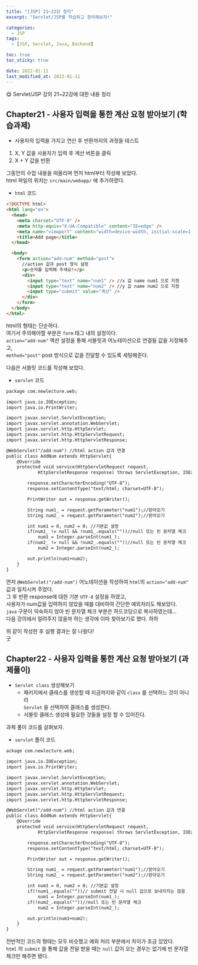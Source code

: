 ```yaml
---
title: "[JSP] 21~22강 정리"
excerpt: "Servlet/JSP를 학습하고 정리해보자!"

categories:
  - JSP
tags:
  - [JSP, Servlet, Java, Backend]

toc: true
toc_sticky: true

date: 2022-01-11
last_modified_at: 2022-01-11
---
```


😋 Servlet/JSP 강의 21~22강에 대한 내용 정리

## Chapter21 - 사용자 입력을 통한 계산 요청 받아보기 (학습과제)

- 사용자의 입력을 가지고 연산 후 반환까지의 과정을 테스트

1. X, Y 값을 사용자가 입력 후 계산 버튼을 클릭
2. X + Y 값을 반환

그동안의 수업 내용을 떠올리며 먼저 html부터 작성해 보았다.  
html 파일의 위치는 `src/main/webapp/` 에 추가하였다.

- `html` 코드

```html
<!DOCTYPE html>
<html lang="en">
  <head>
    <meta charset="UTF-8" />
    <meta http-equiv="X-UA-Compatible" content="IE=edge" />
    <meta name="viewport" content="width=device-width, initial-scale=1.0" />
    <title>Add page</title>
  </head>

  <body>
    <form action="add-num" method="post">
      //action 값과 post 형식 설정
      <p>숫자를 입력해 주세요!</p>
      <div>
        <input type="text" name="num1" /> //x 값 name num1 으로 지정
        <input type="text" name="num2" /> //y 값 name num2 으로 지정
        <input type="submit" value="계산" />
      </div>
    </form>
  </body>
</html>
```

html의 형태는 단순하다.  
여기서 주의해야할 부분은 `form` 태그 내의 설정이다.  
`action="add-num"` 액션 설정을 통해 서블릿과 어노테이션으로 연결될 값을 지정해주고,  
`method="post"` post 방식으로 값을 전달할 수 있도록 세팅해준다.

다음은 서블릿 코드를 작성해 보았다.

- `servlet` 코드

```jsp
package com.newlecture.web;

import java.io.IOException;
import java.io.PrintWriter;

import javax.servlet.ServletException;
import javax.servlet.annotation.WebServlet;
import javax.servlet.http.HttpServlet;
import javax.servlet.http.HttpServletRequest;
import javax.servlet.http.HttpServletResponse;

@WebServlet("/add-num") //html action 값과 연결
public class AddNum extends HttpServlet{
	@Override
	protected void service(HttpServletRequest request,
			HttpServletResponse response) throws ServletException, IOException {

		response.setCharacterEncoding("UTF-8");
		response.setContentType("text/html; charset=UTF-8");

		PrintWriter out = response.getWriter();

		String num1_ = request.getParameter("num1");//받아오기
		String num2_ = request.getParameter("num2");//받아오기

		int num1 = 0, num2 = 0; //기본값 설정
		if(num1_ != null && !num1_.equals(""))//null 또는 빈 문자열 체크
			num1 = Integer.parseInt(num1_);
		if(num2_ != null && !num2_.equals(""))//null 또는 빈 문자열 체크
			num2 = Integer.parseInt(num2_);

		out.println(num1+num2);
	}
}
```

먼저 `@WebServlet("/add-num")` 어노테이션을 작성하여 `html`의 `action="add-num"` 값과 일치시켜 주었다.  
그 후 반환 response에 대한 기본 `UTF-8` 설정을 하였고,  
사용자가 num값을 입력하지 않았을 때를 대비하여 간단한 예외처리도 해보았다.  
`java` 구문이 익숙하지 않아 빈 문자열 체크 부분은 하드코딩으로 복사하였는데...  
다음 강의에서 알려주지 않을까 하는 생각에 이따 찾아보기로 했다. 하하

위 같이 작성한 후 실행 결과는 잘 나왔다!  
굿

## Chapter22 - 사용자 입력을 통한 계산 요청 받아보기 (과제풀이)

- `Servlet class` 생성해보기
  - 패키지에서 클래스를 생성할 때 지금까지와 같이 `class` 를 선택하느 것이 아니라  
    `Servlet` 을 선택하여 클래스를 생성한다.
  - 서블릿 클래스 생성에 필요한 것들을 설정 할 수 있어진다.

과제 풀이 코드를 살펴보자.

- `servlet` 풀이 코드

```jsp
ackage com.newlecture.web;

import java.io.IOException;
import java.io.PrintWriter;

import javax.servlet.ServletException;
import javax.servlet.annotation.WebServlet;
import javax.servlet.http.HttpServlet;
import javax.servlet.http.HttpServletRequest;
import javax.servlet.http.HttpServletResponse;

@WebServlet("/add-num") //html action 값과 연결
public class AddNum extends HttpServlet{
	@Override
	protected void service(HttpServletRequest request,
			HttpServletResponse response) throws ServletException, IOException {

		response.setCharacterEncoding("UTF-8");
		response.setContentType("text/html; charset=UTF-8");

		PrintWriter out = response.getWriter();

		String num1_ = request.getParameter("num1");//받아오기
		String num2_ = request.getParameter("num2");//받아오기

		int num1 = 0, num2 = 0; //기본값 설정
		if(!num1_.equals(""))// submit 전달 시 null 값으로 보내지지는 않음
			num1 = Integer.parseInt(num1_);
		if(!num2_.equals(""))//null 또는 빈 문자열 체크
			num2 = Integer.parseInt(num2_);

		out.println(num1+num2);
	}
}
```

전반적인 코드의 형태는 모두 비슷했고 예외 처리 부분에서 차이가 조금 있었다.  
`html` 의 `submit` 을 통해 값을 전달 받을 때는 `null` 값이 오는 경우는 없기에 빈 문자열 체크만 해주면 됐다.
